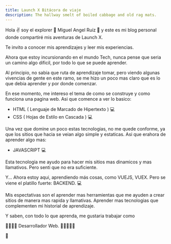 ```yaml
---
title: Launch X Bitácora de viaje
description: The hallway smelt of boiled cabbage and old rag mats.
---
```


Hola ✌️  soy el explorer 🚀 Miguel Angel Ruíz 🚀 y este es mi blog personal donde compartiré mis aventuras de Launch X.

Te invito a conocer mis aprendizajes y leer mis experiencias.

Ahora que estoy incursionando en el mundo Tech, nunca pense que seria un camino algo dificil, por todo lo que se puede aprender.

Al principio, no sabia que ruta de aprendizaje tomar, pero viendo algunas vivencias de gente en este ramo, se me hizo un poco mas claro que es lo que debia aprender y por donde comenzar. 

En ese momento, me intereso el tema de como se construye y como funciona una pagina web. Asi que comence a ver lo basico: 

- HTML ( Lenguaje de Marcado de Hipertexto ) 💻
- CSS ( Hojas de Estilo en Cascada ) 💻

Una vez que domine un poco estas tecnologias, no me quede conforme, ya que los sitios que hacia se veian algo simple y estaticas. Asi que erahora de aprender algo mas: 
- JAVASCRIPT 💻

Esta tecnologia me ayudo para hacer mis sitios mas dinamicos y mas llamativos. Pero senti que no era suficiente.

Y... Ahora estoy aqui, aprendiendo más cosas, como VUEJS, VUEX. Pero se viene el platillo fuerte: BACKEND. 💻

Mis espectativas son el aprender mas herramientas que me ayuden a crear sitios de manera mas rapida y llamativas. Aprender mas tecnologias que complementen mi historial de aprendizaje.

Y saben, con todo lo que aprenda, me gustaria trabajar como 

💖💖💖💖 Desarrollador Web. 💖💖💖💖💖

🚀
